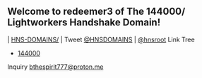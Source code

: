 ## Welcome to redeemer3 of The 144000/ Lightworkers Handshake Domain!
| [HNS-DOMAINS/](http://home.hns-domains.hns.is/) | Tweet [@HNSDOMAINS](https://twitter.com/HNSDOMAINS) | [@hnsroot](http://linktree.hnsroot.hns.is/) Link Tree 
- [144000](http://redeemers.144000/)

Inquiry [bthespirit777@proton.me](mailto://bthespirit777@proton.me)
